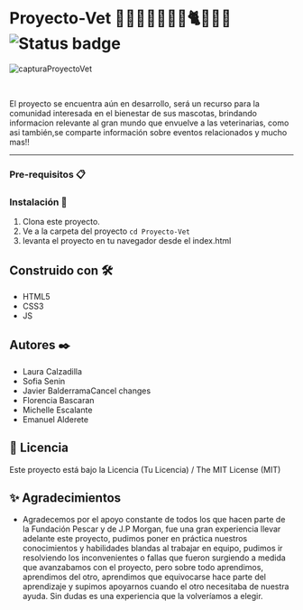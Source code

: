 # Proyecto-Vet 🐶🐺🐱🐹🐰🐕‍🦺🐈🐾🐾🐾 ![Status badge](https://img.shields.io/badge/status-in%20progress-yellow)

![capturaProyectoVet](https://user-images.githubusercontent.com/52534676/184974799-743dd4a4-7911-43dd-ad06-3ab1642d3ee0.png) 

<br>
<p>El proyecto se encuentra aún en desarrollo, será un recurso para la comunidad interesada en el bienestar de sus mascotas, brindando informacion relevante al gran mundo que envuelve a las veterinarias, como asi también,se comparte información sobre eventos relacionados y mucho mas!! </p>

***

### Pre-requisitos 📋
<!-- 
_Que cosas necesitas para instalar el software y como instalarlas_

```
Da un ejemplo
```
 -->
### Instalación 🔧

1. Clona este proyecto.
2. Ve a la carpeta del proyecto
`cd Proyecto-Vet`
3. levanta el proyecto en tu navegador desde el index.html

## Construido con 🛠️

<!-- Menciona las herramientas que utilizaste para crear tu proyecto_ -->

* HTML5
* CSS3
* JS 

## Autores ✒️

- Laura Calzadilla
- Sofia Senin
- Javier BalderramaCancel changes
- Florencia Bascaran
- Michelle Escalante
- Emanuel Alderete

## 🧾 Licencia
Este proyecto está bajo la Licencia (Tu Licencia) / The MIT License (MIT)

## ✨ Agradecimientos
* Agradecemos por el apoyo constante de  todos los que hacen parte de la Fundación Pescar y de J.P Morgan, fue una gran experiencia llevar adelante este proyecto, pudimos poner en práctica nuestros conocimientos y habilidades blandas al trabajar en equipo, pudimos ir resolviendo los inconvenientes o fallas que fueron surgiendo a medida que avanzabamos con el proyecto, pero sobre todo aprendimos, aprendimos del otro, aprendimos que equivocarse hace parte del aprendizaje y supimos apoyarnos cuando el otro necesitaba de nuestra ayuda. Sin dudas es una experiencia que la volveríamos a elegir.
